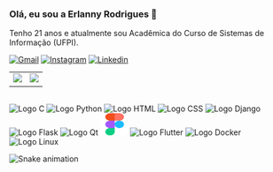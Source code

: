### Olá, eu sou a Erlanny Rodrigues 👋

Tenho 21 anos e atualmente sou Acadêmica do Curso de Sistemas de Informação (UFPI).


[![Gmail](https://img.shields.io/badge/Gmail-D14836?style=for-the-badge&logo=gmail&logoColor=white)](erlannyrodrigues@gmail.com)
[![Instagram](https://img.shields.io/badge/Instagram-E4405F?style=for-the-badge&logo=instagram&logoColor=white)](https://www.instagram.com/lannyily)
[![Linkedin](https://img.shields.io/badge/LinkedIn-0077B5?style=for-the-badge&logo=linkedin&logoColor=white)](https://www.linkedin.com/in/erlanny-rodrigues-51387727a/)

<table>
  <tr>
    <td align="center" width="50%">
      <img src="https://github-readme-stats.vercel.app/api?username=lannyily&show_icons=true&theme=radical" />
    </td>
    <td align="center" width="50%">
      <img src="https://github-readme-stats.vercel.app/api/top-langs/?username=lannyily&layout=compact&theme=radical&show_icons=true" />
  </tr>
</table>

<div style="display:inline_blake"><br/>
   <img src="https://cdn.jsdelivr.net/gh/devicons/devicon/icons/c/c-original.svg" alt="Logo C" style="width: 50px; height: 40px;">
   <img src="https://cdn.jsdelivr.net/gh/devicons/devicon/icons/python/python-original.svg" alt="Logo Python" style="width: 50px; height: 40px;">
   <img src="https://cdn.jsdelivr.net/gh/devicons/devicon/icons/html5/html5-original.svg" alt="Logo HTML" style="width: 50px; height: 40px;">
   <img src="https://cdn.jsdelivr.net/gh/devicons/devicon/icons/css3/css3-original.svg"  alt="Logo CSS" style="width: 50px; height: 40px;">
   <img src="https://cdn.jsdelivr.net/gh/devicons/devicon@latest/icons/django/django-plain.svg"  alt="Logo Django" style="width: 50px; height: 40px;">
   <img src="https://cdn.jsdelivr.net/gh/devicons/devicon@latest/icons/flask/flask-original.svg" alt="Logo Flask" style="width: 50px; height: 40px;"/>
   <img src="https://cdn.jsdelivr.net/gh/devicons/devicon@latest/icons/qt/qt-original.svg" alt="Logo Qt" style="width: 50px; height: 40px;"/>
   <img src="https://raw.githubusercontent.com/devicons/devicon/refs/heads/master/icons/figma/figma-original.svg" alt="Logo Figma" style="width: 50px; height: 40px;"/>
   <img src="https://img.icons8.com/color/512/flutter.png"  alt="Logo Flutter" style="width: 50px; height: 40px;">
   <img src="https://img.icons8.com/fluent/512/docker.png" alt="Logo Docker" style="width: 40px; height: 40px; margin-right: 10px;">
   <img src="https://cdn.jsdelivr.net/gh/devicons/devicon@latest/icons/linux/linux-original.svg" alt="Logo Linux" style="width: 50px; height: 40px;/>
    

  
<div align="center">

   ![Snake animation](https://github.com/danielbped/danielbped/blob/output/github-contribution-grid-snake.svg)
  
</div>
          
          
